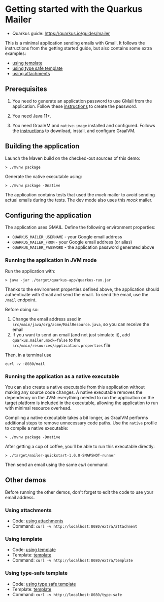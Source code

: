 # Getting started with the Quarkus Mailer

* Quarkus guide: https://quarkus.io/guides/mailer

This is a minimal application sending emails with Gmail.
It follows the instructions from the getting started guide, but also contains some extra examples:

* [using template](src/main/java/com/vacancinated/extra/ExtraMailResource.java) 
* [using type safe template](src/main/java/com/vacancinated/extra/TypeSafeMailResource.java)
* [using attachments](src/main/java/com/vacancinated/extra/ExtraMailResource.java)

## Prerequisites

1. You need to generate an application password to use GMail from the application.
Follow these [instructions](https://support.google.com/mail/answer/185833) to create the password. 

2. You need Java 11+.
3. You need GraalVM and `native-image` installed and configured. Follows the [instructions](https://quarkus.io/guides/building-native-image) to download, install, and configure GraalVM.

## Building the application

Launch the Maven build on the checked-out sources of this demo:

```shell script
> ./mvnw package
```

Generate the native executable using:

```shell script
> ./mvnw package -Dnative
```

The application contains tests that used the _mock_ mailer to avoid sending actual emails during the tests.
The dev mode also uses this _mock_ mailer.

## Configuring the application

The application uses GMAIL.
Define the following environment properties:

* `QUARKUS_MAILER_USERNAME` - your Google email address
* `QUARKUS_MAILER_FROM` - your Google email address (or alias)
* `QUARKUS_MAILER_PASSWORD` - the application password generated above

### Running the application in JVM mode

Run the application with:

```shell script
> java -jar ./target/quarkus-app/quarkus-run.jar
```

Thanks to the environment properties defined above, the application should authenticate with Gmail and send the email.
To send the email, use the `/mail` endpoint.

Before doing so:

1. Change the email address used in `src/main/java/org/acme/MailResource.java`, so you can receive the email
2. If you want to send an email (and not just simulate it), add `quarkus.mailer.mock=false` to the `src/main/resources/application.properties` file

Then, in a terminal use

```shell script
curl -v :8080/mail
```

### Running the application as a native executable

You can also create a native executable from this application without making any
source code changes. A native executable removes the dependency on the JVM:
everything needed to run the application on the target platform is included in
the executable, allowing the application to run with minimal resource overhead.

Compiling a native executable takes a bit longer, as GraalVM performs additional
steps to remove unnecessary code paths. Use the  `native` profile to compile a
native executable:

```shell script
> ./mvnw package -Dnative
```

After getting a cup of coffee, you'll be able to run this executable directly:

```shell script
> ./target/mailer-quickstart-1.0.0-SNAPSHOT-runner
```

Then send an email using the same _curl_ command. 


## Other demos

Before running the other demos, don't forget to edit the code to use your email address.

### Using attachments

* Code: [using attachments](src/main/java/com/vacancinated/extra/ExtraMailResource.java)
* Command: `curl -v http://localhost:8080/extra/attachment`

### Using template

* Code: [using template](src/main/java/com/vacancinated/extra/ExtraMailResource.java)
* Template: [template](src/main/resources/templates/ExtraMailResource/hello.html)  
* Command: `curl -v http://localhost:8080/extra/template`

### Using type-safe template

* Code: [using type safe template](src/main/java/com/vacancinated/extra/TypeSafeMailResource.java)
* Template: [template](src/main/resources/templates/TypeSafeMailResource/hello.html)
* Command: `curl -v http://localhost:8080/type-safe`



